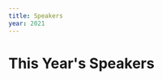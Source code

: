```yaml
---
title: Speakers
year: 2021
---
```


# This Year's Speakers

<div class="icon-hr"></div>
<br>